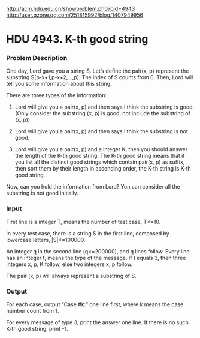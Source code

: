 http://acm.hdu.edu.cn/showproblem.php?pid=4943
http://user.qzone.qq.com/251815992/blog/1407949956



# HDU 4943. K-th good string
### Problem Description
One day, Lord gave you a string S. Let’s define the pair(x, p) represent the substring S[p-x+1,p-x+2,…,p]. The index of S counts from 0. Then, Lord will tell you some information about this string. 

There are three types of the information: 

1. Lord will give you a pair(x, p) and then says I think the substring is good.(Only consider the substring (x, p) is good, not include the substring of (x, p)) 

2. Lord will give you a pair(x, p) and then says I think the substring is not good. 

3. Lord will give you a pair(x, p) and a integer K, then you should answer the length of the K-th good string. The K-th good string means that if you list all the distinct good strings which contain pair(x, p) as suffix, then sort them by their length in ascending order, the K-th string is K-th good string. 

Now, can you hold the information from Lord? Yon can consider all the substring is not good initially.

### Input
First line is a integer T, means the number of test case, T<=10.

In every test case, there is a string S in the first line, composed by lowercase letters, |S|<=100000.

An integer q in the second line (q<=200000), and q lines follow. Every line has an integer t, means the type of the message. If t equals 3, then three integers x, p, K follow, else two integers x, p follow.

The pair (x, p) will always represent a substring of S.

### Output
For each case, output “Case #k:” one line first, where k means the case number count from 1.

For every message of type 3, print the answer one line. If there is no such K-th good string, print -1.




